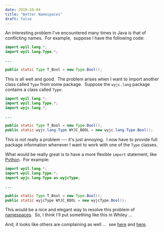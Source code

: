 ```yaml
---
date: 2010-10-04
title: "Better Namespaces"
draft: false
---
```


An interesting problem I've encountered many times in Java is that of conflicting names.  For example,  suppose I have the following code:

```java
import wyil.lang.*;
import wyil.lang.Type.*;

...

public static Type T_Bool = new Type.Bool();
```

This is all well and good.  The problem arises when I want to import another class called `Type` from some package.  Suppose the `wyjc.lang` package contains a class called `Type`:

```java
import wyil.lang.*;
import wyil.lang.Type.*;
import wyjc.lang.*;

...

public static Type T_Bool = new Type.Bool();
public static wyjc.lang.Type WYJC_BOOL = new wyjc.lang.Type.Bool();
```

This is not really a problem --- it's just annoying.  I now have to provide full package information whenever I want to work with one of the `Type` classes.

What would be really great is to have a more flexible `import` statement, like [Python](http://wikipedia.org/wiki/Python_(programming_language)).  For example:

```java
import wyil.lang.*;
import wyil.lang.Type.*;
import wyjc.lang.Type as wyjcType;

...

public static Type T_Bool = new Type.Bool();
public static wyjcType WYJC_BOOL = new wyjcType.Bool();
```

This would be a nice and elegant way to resolve this problem of [namespaces](http://wikipedia.org/wiki/Namespace_(computer_science)).  So, I think I'll put something like this in Whiley ...

And, it looks like others are complaining as well ...  see [here](http://www.jelovic.com/articles/java_namespaces_suck_big_time.htm) and [here](http://tech.jonathangardner.net/wiki/Why_Java_Sucks#import_is_Useless).
